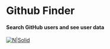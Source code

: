# Github Finder

#### Search GitHub users and see user data

[![N|Solid](https://www.brianshimkus.com/_next/image?url=%2Fimages%2Fgithub-finder.jpg&w=828&q=75)](https://githubfinder.brianshimkus.dev)
